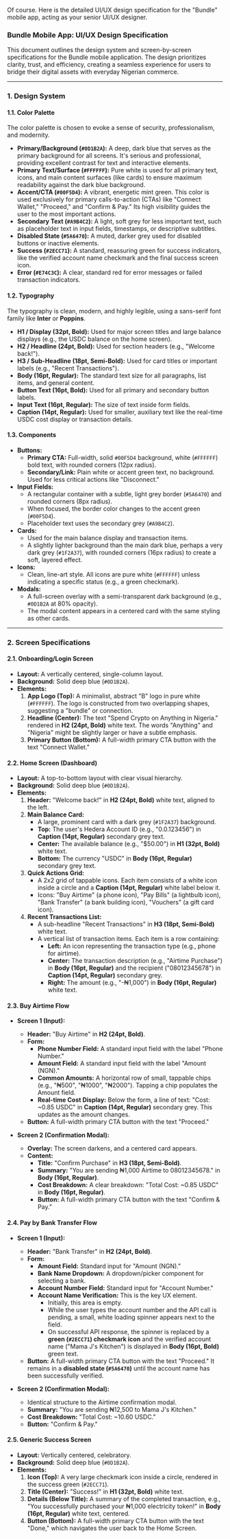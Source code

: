 Of course. Here is the detailed UI/UX design specification for the "Bundle" mobile app, acting as your senior UI/UX designer.

### **Bundle Mobile App: UI/UX Design Specification**

This document outlines the design system and screen-by-screen specifications for the Bundle mobile application. The design prioritizes clarity, trust, and efficiency, creating a seamless experience for users to bridge their digital assets with everyday Nigerian commerce.

---

### **1. Design System**

#### **1.1. Color Palette**

The color palette is chosen to evoke a sense of security, professionalism, and modernity.

*   **Primary/Background (`#0D1B2A`):** A deep, dark blue that serves as the primary background for all screens. It's serious and professional, providing excellent contrast for text and interactive elements.
*   **Primary Text/Surface (`#FFFFFF`):** Pure white is used for all primary text, icons, and main content surfaces (like cards) to ensure maximum readability against the dark blue background.
*   **Accent/CTA (`#00F5D4`):** A vibrant, energetic mint green. This color is used exclusively for primary calls-to-action (CTAs) like "Connect Wallet," "Proceed," and "Confirm & Pay." Its high visibility guides the user to the most important actions.
*   **Secondary Text (`#A9B4C2`):** A light, soft grey for less important text, such as placeholder text in input fields, timestamps, or descriptive subtitles.
*   **Disabled State (`#5A6470`):** A muted, darker grey used for disabled buttons or inactive elements.
*   **Success (`#2ECC71`):** A standard, reassuring green for success indicators, like the verified account name checkmark and the final success screen icon.
*   **Error (`#E74C3C`):** A clear, standard red for error messages or failed transaction indicators.

#### **1.2. Typography**

The typography is clean, modern, and highly legible, using a sans-serif font family like **Inter** or **Poppins**.

*   **H1 / Display (32pt, Bold):** Used for major screen titles and large balance displays (e.g., the USDC balance on the home screen).
*   **H2 / Headline (24pt, Bold):** Used for section headers (e.g., "Welcome back!").
*   **H3 / Sub-Headline (18pt, Semi-Bold):** Used for card titles or important labels (e.g., "Recent Transactions").
*   **Body (16pt, Regular):** The standard text size for all paragraphs, list items, and general content.
*   **Button Text (16pt, Bold):** Used for all primary and secondary button labels.
*   **Input Text (16pt, Regular):** The size of text inside form fields.
*   **Caption (14pt, Regular):** Used for smaller, auxiliary text like the real-time USDC cost display or transaction details.

#### **1.3. Components**

*   **Buttons:**
    *   **Primary CTA:** Full-width, solid `#00F5D4` background, white (`#FFFFFF`) bold text, with rounded corners (12px radius).
    *   **Secondary/Link:** Plain white or accent green text, no background. Used for less critical actions like "Disconnect."
*   **Input Fields:**
    *   A rectangular container with a subtle, light grey border (`#5A6470`) and rounded corners (8px radius).
    *   When focused, the border color changes to the accent green (`#00F5D4`).
    *   Placeholder text uses the secondary grey (`#A9B4C2`).
*   **Cards:**
    *   Used for the main balance display and transaction items.
    *   A slightly lighter background than the main dark blue, perhaps a very dark grey (`#1F2A37`), with rounded corners (16px radius) to create a soft, layered effect.
*   **Icons:**
    *   Clean, line-art style. All icons are pure white (`#FFFFFF`) unless indicating a specific status (e.g., a green checkmark).
*   **Modals:**
    *   A full-screen overlay with a semi-transparent dark background (e.g., `#0D1B2A` at 80% opacity).
    *   The modal content appears in a centered card with the same styling as other cards.

---

### **2. Screen Specifications**

#### **2.1. Onboarding/Login Screen**

*   **Layout:** A vertically centered, single-column layout.
*   **Background:** Solid deep blue (`#0D1B2A`).
*   **Elements:**
    1.  **App Logo (Top):** A minimalist, abstract "B" logo in pure white (`#FFFFFF`). The logo is constructed from two overlapping shapes, suggesting a "bundle" or connection.
    2.  **Headline (Center):** The text "Spend Crypto on Anything in Nigeria." rendered in **H2 (24pt, Bold)** white text. The words "Anything" and "Nigeria" might be slightly larger or have a subtle emphasis.
    3.  **Primary Button (Bottom):** A full-width primary CTA button with the text "Connect Wallet."

#### **2.2. Home Screen (Dashboard)**

*   **Layout:** A top-to-bottom layout with clear visual hierarchy.
*   **Background:** Solid deep blue (`#0D1B2A`).
*   **Elements:**
    1.  **Header:** "Welcome back!" in **H2 (24pt, Bold)** white text, aligned to the left.
    2.  **Main Balance Card:**
        *   A large, prominent card with a dark grey (`#1F2A37`) background.
        *   **Top:** The user's Hedera Account ID (e.g., "0.0.123456") in **Caption (14pt, Regular)** secondary grey text.
        *   **Center:** The available balance (e.g., "$50.00") in **H1 (32pt, Bold)** white text.
        *   **Bottom:** The currency "USDC" in **Body (16pt, Regular)** secondary grey text.
    3.  **Quick Actions Grid:**
        *   A 2x2 grid of tappable icons. Each item consists of a white icon inside a circle and a **Caption (14pt, Regular)** white label below it.
        *   Icons: "Buy Airtime" (a phone icon), "Pay Bills" (a lightbulb icon), "Bank Transfer" (a bank building icon), "Vouchers" (a gift card icon).
    4.  **Recent Transactions List:**
        *   A sub-headline "Recent Transactions" in **H3 (18pt, Semi-Bold)** white text.
        *   A vertical list of transaction items. Each item is a row containing:
            *   **Left:** An icon representing the transaction type (e.g., phone for airtime).
            *   **Center:** The transaction description (e.g., "Airtime Purchase") in **Body (16pt, Regular)** and the recipient ("08012345678") in **Caption (14pt, Regular)** secondary grey.
            *   **Right:** The amount (e.g., "-₦1,000") in **Body (16pt, Regular)** white text.

#### **2.3. Buy Airtime Flow**

*   **Screen 1 (Input):**
    *   **Header:** "Buy Airtime" in **H2 (24pt, Bold)**.
    *   **Form:**
        *   **Phone Number Field:** A standard input field with the label "Phone Number."
        *   **Amount Field:** A standard input field with the label "Amount (NGN)."
        *   **Common Amounts:** A horizontal row of small, tappable chips (e.g., "₦500", "₦1000", "₦2000"). Tapping a chip populates the Amount field.
        *   **Real-time Cost Display:** Below the form, a line of text: "Cost: ~0.85 USDC" in **Caption (14pt, Regular)** secondary grey. This updates as the amount changes.
    *   **Button:** A full-width primary CTA button with the text "Proceed."

*   **Screen 2 (Confirmation Modal):**
    *   **Overlay:** The screen darkens, and a centered card appears.
    *   **Content:**
        *   **Title:** "Confirm Purchase" in **H3 (18pt, Semi-Bold)**.
        *   **Summary:** "You are sending ₦1,000 Airtime to 08012345678." in **Body (16pt, Regular)**.
        *   **Cost Breakdown:** A clear breakdown: "Total Cost: ~0.85 USDC" in **Body (16pt, Regular)**.
        *   **Button:** A full-width primary CTA button with the text "Confirm & Pay."

#### **2.4. Pay by Bank Transfer Flow**

*   **Screen 1 (Input):**
    *   **Header:** "Bank Transfer" in **H2 (24pt, Bold)**.
    *   **Form:**
        *   **Amount Field:** Standard input for "Amount (NGN)."
        *   **Bank Name Dropdown:** A dropdown/picker component for selecting a bank.
        *   **Account Number Field:** Standard input for "Account Number."
        *   **Account Name Verification:** This is the key UX element.
            *   Initially, this area is empty.
            *   While the user types the account number and the API call is pending, a small, white loading spinner appears next to the field.
            *   On successful API response, the spinner is replaced by a **green (`#2ECC71`) checkmark icon** and the verified account name ("Mama J's Kitchen") is displayed in **Body (16pt, Bold)** green text.
    *   **Button:** A full-width primary CTA button with the text "Proceed." It remains in a **disabled state (`#5A6470`)** until the account name has been successfully verified.

*   **Screen 2 (Confirmation Modal):**
    *   Identical structure to the Airtime confirmation modal.
    *   **Summary:** "You are sending ₦12,500 to Mama J's Kitchen."
    *   **Cost Breakdown:** "Total Cost: ~10.60 USDC."
    *   **Button:** "Confirm & Pay."

#### **2.5. Generic Success Screen**

*   **Layout:** Vertically centered, celebratory.
*   **Background:** Solid deep blue (`#0D1B2A`).
*   **Elements:**
    1.  **Icon (Top):** A very large checkmark icon inside a circle, rendered in the success green (`#2ECC71`).
    2.  **Title (Center):** "Success!" in **H1 (32pt, Bold)** white text.
    3.  **Details (Below Title):** A summary of the completed transaction, e.g., "You successfully purchased your ₦1,000 electricity token!" in **Body (16pt, Regular)** white text, centered.
    4.  **Button (Bottom):** A full-width primary CTA button with the text "Done," which navigates the user back to the Home Screen.
